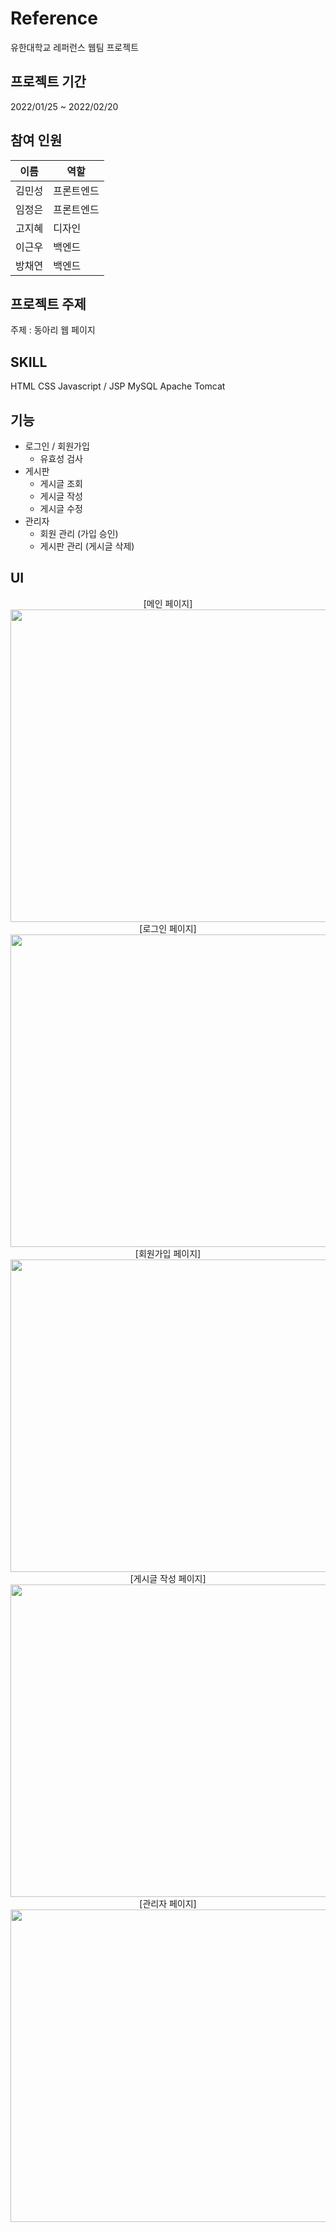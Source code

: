 # Reference  
유한대학교 레퍼런스 웹팀 프로젝트
  
## 프로젝트 기간
2022/01/25 ~ 2022/02/20
  
## 참여 인원
| 이름 | 역할 |
| :------: | ------ |
| 김민성 | 프론트엔드 |
| 임정은 | 프론트엔드 |
| 고지혜 | 디자인 |
| 이근우 | 백엔드 |
| 방채연 | 백엔드 |

## 프로젝트 주제
주제 : 동아리 웹 페이지  

## SKILL
HTML CSS Javascript / JSP MySQL Apache Tomcat

## 기능
  - 로그인 / 회원가입
    + 유효성 검사
  - 게시판
    + 게시글 조회
    + 게시글 작성
    + 게시글 수정
  - 관리자
    + 회원 관리 (가입 승인)
    + 게시판 관리 (게시글 삭제)
    
## UI
<div align="center"> [메인 페이지]</div>
<div align="center"><img src="https://user-images.githubusercontent.com/67493361/224545392-3cbd69c3-1f9f-4615-a590-a0d737af9303.png" width="800" height="500"></div>

<div align="center"> [로그인 페이지]</div>
<div align="center"><img src="https://user-images.githubusercontent.com/67493361/224545474-d0f2c0ef-b3ca-4d0d-b789-a96a1aa0cf13.png" width="800" height="500"></div>

<div align="center"> [회원가입 페이지]</div>
<div align="center"><img src="https://user-images.githubusercontent.com/67493361/224545499-e5f26d5b-501b-4d61-9521-b563a4e0be9b.png" width="800" height="500"></div>

<div align="center"> [게시글 작성 페이지]</div>
<div align="center"><img src="https://user-images.githubusercontent.com/67493361/224545575-eabe7ce4-8870-46e8-8b4b-582dc34517c4.png" width="800" height="500"></div>

<div align="center"> [관리자 페이지]</div>
<div align="center"><img src="https://user-images.githubusercontent.com/67493361/224545540-3cb68c86-40dc-45f1-b3b3-21894e7d4bd1.png" width="800" height="500"></div>


